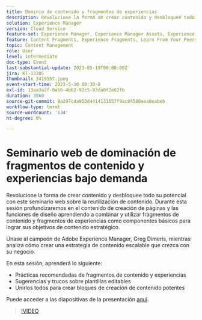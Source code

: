 ```yaml
---
title: Dominio de contenido y fragmentos de experiencias
description: Revolucione la forma de crear contenido y desbloquee todo su potencial con este seminario web sobre la reutilización de contenido.
solution: Experience Manager
version: Cloud Service
feature-set: Experience Manager, Experience Manager Assets, Experience Manager Sites
feature: Content Fragments, Experience Fragments, Learn From Your Peers
topic: Content Management
role: User
level: Intermediate
doc-type: Event
last-substantial-update: 2023-05-19T00:00:00Z
jira: KT-13305
thumbnail: 3419557.jpeg
event-start-time: 2023-5-16 08:30-8
exl-id: 13aa3a2f-0a66-4bb2-92c5-93da0f2e62fb
duration: 3560
source-git-commit: 9a297cda953d4414131657f9ac84580aea0eabeb
workflow-type: tm+mt
source-wordcount: '134'
ht-degree: 0%

---
```


# Seminario web de dominación de fragmentos de contenido y experiencias bajo demanda

Revolucione la forma de crear contenido y desbloquee todo su potencial con este seminario web sobre la reutilización de contenido. Durante esta sesión profundizaremos en el contenido de creación de páginas y las funciones de diseño aprendiendo a combinar y utilizar fragmentos de contenido y fragmentos de experiencias como componentes básicos para lograr sus objetivos de contenido estratégico.

Únase al campeón de Adobe Experience Manager, Greg Dimeris, mientras analiza cómo crear una estrategia de contenido escalable que crezca con su negocio.

En esta sesión, aprenderá lo siguiente:

* Prácticas recomendadas de fragmentos de contenido y experiencias
* Sugerencias y trucos sobre plantillas editables
* Unirlos todos para crear bloques de creación de contenido potentes

Puede acceder a las diapositivas de la presentación [aquí](../../assets/experience-manager/may2023/mastering-content-and-experience-fragments/AEM_Content_fragments_and_Experience_Fragments_Webinar_Session_Final.pdf).

>[!VIDEO](https://video.tv.adobe.com/v/3419557/?learn=on)
